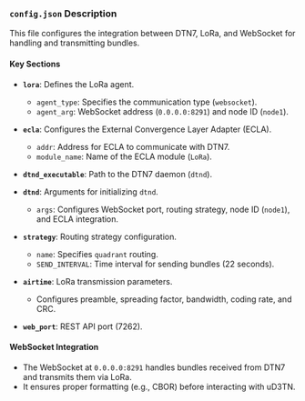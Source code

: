 ### `config.json` Description

This file configures the integration between DTN7, LoRa, and WebSocket for handling and transmitting bundles.

#### Key Sections

- **`lora`**: Defines the LoRa agent.
  - `agent_type`: Specifies the communication type (`websocket`).
  - `agent_arg`: WebSocket address (`0.0.0.0:8291`) and node ID (`node1`).

- **`ecla`**: Configures the External Convergence Layer Adapter (ECLA).
  - `addr`: Address for ECLA to communicate with DTN7.
  - `module_name`: Name of the ECLA module (`LoRa`).

- **`dtnd_executable`**: Path to the DTN7 daemon (`dtnd`).

- **`dtnd`**: Arguments for initializing `dtnd`.
  - `args`: Configures WebSocket port, routing strategy, node ID (`node1`), and ECLA integration.

- **`strategy`**: Routing strategy configuration.
  - `name`: Specifies `quadrant` routing.
  - `SEND_INTERVAL`: Time interval for sending bundles (22 seconds).

- **`airtime`**: LoRa transmission parameters.
  - Configures preamble, spreading factor, bandwidth, coding rate, and CRC.

- **`web_port`**: REST API port (7262).

#### WebSocket Integration
- The WebSocket at `0.0.0.0:8291` handles bundles received from DTN7 and transmits them via LoRa.
- It ensures proper formatting (e.g., CBOR) before interacting with uD3TN.
